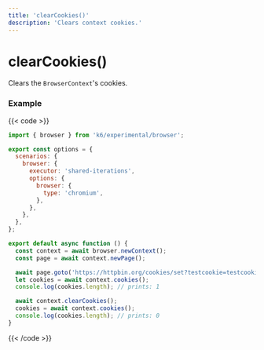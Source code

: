 ```yaml
---
title: 'clearCookies()'
description: 'Clears context cookies.'
---
```


# clearCookies()

Clears the `BrowserContext`'s cookies.

### Example

{{< code >}}

```javascript
import { browser } from 'k6/experimental/browser';

export const options = {
  scenarios: {
    browser: {
      executor: 'shared-iterations',
      options: {
        browser: {
          type: 'chromium',
        },
      },
    },
  },
};

export default async function () {
  const context = await browser.newContext();
  const page = await context.newPage();

  await page.goto('https://httpbin.org/cookies/set?testcookie=testcookievalue');
  let cookies = await context.cookies();
  console.log(cookies.length); // prints: 1

  await context.clearCookies();
  cookies = await context.cookies();
  console.log(cookies.length); // prints: 0
}
```

{{< /code >}}
